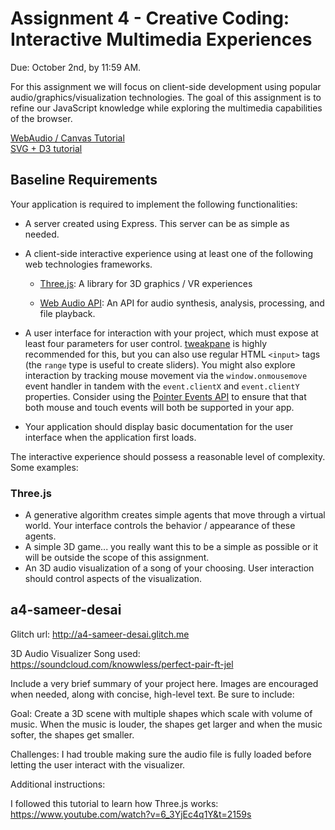Assignment 4 - Creative Coding: Interactive Multimedia Experiences
===

Due: October 2nd, by 11:59 AM.

For this assignment we will focus on client-side development using popular audio/graphics/visualization technologies. The goal of this assignment is to refine our JavaScript knowledge while exploring the multimedia capabilities of the browser.

[WebAudio / Canvas Tutorial](https://github.com/cs-4241-2023/cs4241-2023.github.io/blob/main/using.webaudio_and_canvas.md)  
[SVG + D3 tutorial](https://github.com/cs-4241-2023/cs-4241-2023.github.io/blob/main/using.svg_and_d3.md)  

Baseline Requirements
---

Your application is required to implement the following functionalities:

- A server created using Express. This server can be as simple as needed.
- A client-side interactive experience using at least one of the following web technologies frameworks.
  - [Three.js](https://threejs.org/): A library for 3D graphics / VR experiences
  
  - [Web Audio API](https://developer.mozilla.org/en-US/docs/Web/API/Web_Audio_API): An API for audio synthesis, analysis, processing, and file playback.

- A user interface for interaction with your project, which must expose at least four parameters for user control. [tweakpane](https://cocopon.github.io/tweakpane/) is highly recommended for this, but you can also use regular HTML `<input>` tags (the `range` type is useful to create sliders). You might also explore interaction by tracking mouse movement via the `window.onmousemove` event handler in tandem with the `event.clientX` and `event.clientY` properties. Consider using the [Pointer Events API](https://developer.mozilla.org/en-US/docs/Web/API/Pointer_events) to ensure that that both mouse and touch events will both be supported in your app.
- Your application should display basic documentation for the user interface when the application first loads.

The interactive experience should possess a reasonable level of complexity. Some examples:
### Three.js
- A generative algorithm creates simple agents that move through a virtual world. Your interface controls the behavior / appearance of these agents.
- A simple 3D game... you really want this to be a simple as possible or it will be outside the scope of this assignment.
- An 3D audio visualization of a song of your choosing. User interaction should control aspects of the visualization. 


## a4-sameer-desai

Glitch url: http://a4-sameer-desai.glitch.me

3D Audio Visualizer
Song used: https://soundcloud.com/knowwless/perfect-pair-ft-jel

Include a very brief summary of your project here. Images are encouraged when needed, along with concise, high-level text. Be sure to include:

Goal: Create a 3D scene with multiple shapes which scale with volume of music. When the music is louder, the shapes get larger and when the music softer, the shapes get smaller. 

Challenges: I had trouble making sure the audio file is fully loaded before letting the user interact with the visualizer.

Additional instructions: 

I followed this tutorial to learn how Three.js works: https://www.youtube.com/watch?v=6_3YjEc4q1Y&t=2159s





